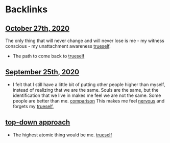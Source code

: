 
# Backlinks
## [October 27th, 2020](<October 27th, 2020.md>)
The only thing that will never change and will never lose is me - my witness conscious - my unattachment awareness [trueself](<trueself.md>).

- The path to come back to [trueself](<trueself.md>)

## [September 25th, 2020](<September 25th, 2020.md>)
- I felt that I still have a little bit of putting other people higher than myself, instead of realizing that we are the same. Souls are the same, but the identification that we live in makes me feel we are not the same. Some people are better than me. [comparison](<comparison.md>) This makes me feel [nervous](<nervous.md>) and forgets my [trueself](<trueself.md>),

## [top-down approach](<top-down approach.md>)
- The highest atomic thing would be me. [trueself](<trueself.md>)

